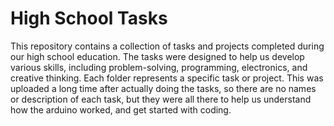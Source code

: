 # High School Tasks

This repository contains a collection of tasks and projects completed during our high school education. The tasks were designed to help us develop various skills, including problem-solving, programming, electronics, and creative thinking. Each folder represents a specific task or project. This was uploaded a long time after actually doing the tasks, so there are no names or description of each task, but they were all there to help us understand how the arduino worked, and get started with coding.

